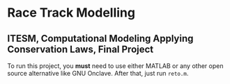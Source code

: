 # Race Track Modelling
## ITESM, Computational Modeling Applying Conservation Laws, Final Project 

To run this project, you **must** need to use either MATLAB or any other open source alternative like GNU Onclave. 
After that, just run `reto.m`.
